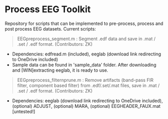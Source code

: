 # Process EEG Toolkit
Repository for scripts that can be implemented to pre-process, process and post process EEG datasets.
Current scripts:
> EEGpreprocess_segment.m : Segment .edf data and save in .mat / .set / .edf format. (Contributors: ZK)
- Dependencies: edfread.m (included), eeglab (download link redirecting to OneDrive included)
- Sample data can be found in 'sample_data' folder. After downloading and [WIN]extracting eeglab, it is ready to use.

> EEGpreprocess_filternprune.m : Remove artifacts (band-pass FIR filter, component based filter) from .edf/.set/.mat files, save in .mat / .set / .edf format. (Contributors: ZK)
- Dependencies: eeglab (download link redirecting to OneDrive included), (optional) ADJUST, (optional) MARA, (optional) EEGHEADER_FAUX.mat [untested!]

